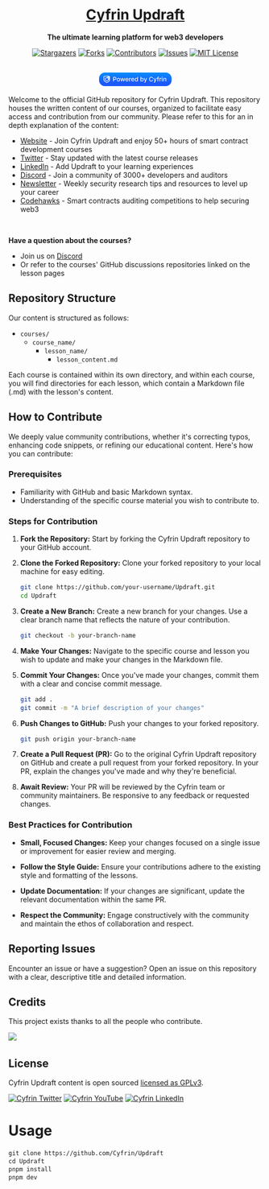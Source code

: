 
[contributors-shield]: https://img.shields.io/github/contributors/cyfrin/updraft.svg?style=for-the-badge

[contributors-url]: https://github.com/cyfrin/updraft/graphs/contributors

[forks-shield]: https://img.shields.io/github/forks/cyfrin/updraft.svg?style=for-the-badge

[forks-url]: https://github.com/cyfrin/updraft/network/members

[stars-shield]: https://img.shields.io/github/stars/cyfrin/updraft.svg?style=for-the-badge

[stars-url]: https://github.com/cyfrin/updraft/stargazers

[issues-shield]: https://img.shields.io/github/issues/cyfrin/updraft.svg?style=for-the-badge

[issues-url]: https://github.com/cyfrin/updraft/issues

[license-shield]: https://img.shields.io/github/license/cyfrin/updraft.svg?style=for-the-badge

[license-url]: https://github.com/cyfrin/updraft/blob/master/LICENSE.txt

[linkedin-shield]: https://img.shields.io/badge/-LinkedIn-black.svg?style=for-the-badge&logo=linkedin&colorB=555

<div align="center">
<h1 align="center"><a href='https://updraft.cyfrin.io/'>Cyfrin Updraft</a> </h1>


<p align="center"><strong>The ultimate learning platform for web3 developers
</strong></p>



[![Stargazers][stars-shield]][stars-url] [![Forks][forks-shield]][forks-url]
[![Contributors][contributors-shield]][contributors-url]
[![Issues][issues-shield]][issues-url]
[![MIT License][license-shield]][license-url]
<p align="center">
    <br />
    <a href="https://cyfrin.io/">
        <img src=".github/images/poweredbycyfrinblue.png" width="145" alt=""/></a>
    <br />
</p>
</div>

Welcome to the official GitHub repository for Cyfrin Updraft. This repository houses the written content of our courses, organized to facilitate easy access and contribution from our community.
Please refer to this for an in depth explanation of the content:

-   [Website](https://updraft.cyfrin.io/) - Join Cyfrin Updraft and enjoy 50+ hours of smart contract development courses
-   [Twitter](https://twitter.com/CyfrinUpdraft/) - Stay updated with the latest course releases
-   [LinkedIn](https://www.linkedin.com/school/cyfrin-updraft/) - Add Updraft to your learning experiences
-   [Discord](https://discord.gg/cyfrin) - Join a community of 3000+ developers and auditors
-   [Newsletter](https://www.cyfrin.io/newsletter) - Weekly security research tips and resources to level up your career
-   [Codehawks](https://www.codehawks.com/) - Smart contracts auditing competitions to help securing web3

</br>


**Have a question about the courses?**
- Join us on [Discord](https://discord.gg/cyfrin)
- Or refer to the courses' GitHub discussions repositories linked on the lesson pages


## Repository Structure

Our content is structured as follows:

- `courses/`
  - `course_name/`
    - `lesson_name/`
      - `lesson_content.md`

Each course is contained within its own directory, and within each course, you will find directories for each lesson, which contain a Markdown file (.md) with the lesson's content.

## How to Contribute

We deeply value community contributions, whether it's correcting typos, enhancing code snippets, or refining our educational content. Here's how you can contribute:

### Prerequisites

- Familiarity with GitHub and basic Markdown syntax.
- Understanding of the specific course material you wish to contribute to.

### Steps for Contribution

1. **Fork the Repository:** Start by forking the Cyfrin Updraft repository to your GitHub account.

2. **Clone the Forked Repository:** Clone your forked repository to your local machine for easy editing.

   ```bash
   git clone https://github.com/your-username/Updraft.git
   cd Updraft
   ```

3. **Create a New Branch:** Create a new branch for your changes. Use a clear branch name that reflects the nature of your contribution.

   ```bash
   git checkout -b your-branch-name
   ```

4. **Make Your Changes:** Navigate to the specific course and lesson you wish to update and make your changes in the Markdown file.

5. **Commit Your Changes:** Once you've made your changes, commit them with a clear and concise commit message.

   ```bash
   git add .
   git commit -m "A brief description of your changes"
   ```

6. **Push Changes to GitHub:** Push your changes to your forked repository.

   ```bash
   git push origin your-branch-name
   ```

7. **Create a Pull Request (PR):** Go to the original Cyfrin Updraft repository on GitHub and create a pull request from your forked repository. In your PR, explain the changes you've made and why they're beneficial.

8. **Await Review:** Your PR will be reviewed by the Cyfrin team or community maintainers. Be responsive to any feedback or requested changes.

### Best Practices for Contribution

- **Small, Focused Changes:** Keep your changes focused on a single issue or improvement for easier review and merging.

- **Follow the Style Guide:** Ensure your contributions adhere to the existing style and formatting of the lessons.

- **Update Documentation:** If your changes are significant, update the relevant documentation within the same PR.

- **Respect the Community:** Engage constructively with the community and maintain the ethos of collaboration and respect.

## Reporting Issues

Encounter an issue or have a suggestion? Open an issue on this repository with a clear, descriptive title and detailed information.
## Credits

This project exists thanks to all the people who contribute.<br>

<a href="https://github.com/Cyfrin/Updraft/graphs/contributors">
  <img src="https://contrib.rocks/image?repo=Cyfrin/Updraft" />
</a>

## License

Cyfrin Updraft content is open sourced [licensed as GPLv3](https://github.com/cyfrin/updraft/blob/main/LICENSE).


[![Cyfrin Twitter](https://img.shields.io/badge/Twitter-1DA1F2?style=for-the-badge&logo=twitter&logoColor=white)](https://twitter.com/cyfrinupdraft)
[![Cyfrin YouTube](https://img.shields.io/badge/YouTube-FF0000?style=for-the-badge&logo=youtube&logoColor=white)](https://www.youtube.com/@CyfrinAudits)
[![Cyfrin LinkedIn](https://img.shields.io/badge/Linkedin-0e76a8?style=for-the-badge&logo=linkedin&logoColor=white)](https://www.linkedin.com/school/cyfrin-updraft/)
# Usage

```
git clone https://github.com/Cyfrin/Updraft
cd Updraft
pnpm install
pnpm dev
```